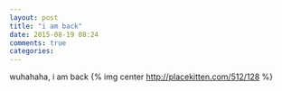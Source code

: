 ```yaml
---
layout: post
title: "i am back"
date: 2015-08-19 08:24
comments: true
categories: 
---
```

wuhahaha, i am back
{% img center http://placekitten.com/512/128 %} 